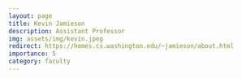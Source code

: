 ```yaml
---
layout: page
title: Kevin Jamieson
description: Assistant Professor
img: assets/img/kevin.jpeg
redirect: https://homes.cs.washington.edu/~jamieson/about.html
importance: 5
category: faculty
---
```

